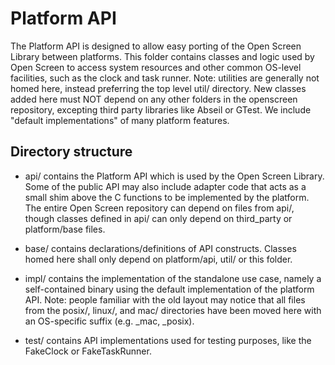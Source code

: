 # Platform API

The Platform API is designed to allow easy porting of the Open Screen Library
between platforms. This folder contains classes and logic used by Open Screen to
access system resources and other common OS-level facilities, such as the clock
and task runner. Note: utilities are generally not homed here, instead
preferring the top level util/ directory. New classes added here must NOT
depend on any other folders in the openscreen repository, excepting third party
libraries like Abseil or GTest. We include "default implementations" of many
platform features.

## Directory structure

 - api/ contains the Platform API which is used by the Open Screen Library.
   Some of the public API may also include adapter code that acts as a small
   shim above the C functions to be implemented by the platform. The entire
   Open Screen repository can depend on files from api/, though classes
   defined in api/ can only depend on third_party or platform/base files.

 - base/ contains declarations/definitions of API constructs. Classes homed here
   shall only depend on platform/api, util/ or this folder.

 - impl/ contains the implementation of the standalone use case, namely a
   self-contained binary using the default implementation of the platform API.
   Note: people familiar with the old layout may notice that all files from the
   posix/, linux/, and mac/ directories have been moved here with an OS-specific
   suffix (e.g. _mac, _posix).

 - test/ contains API implementations used for testing purposes, like the
   FakeClock or FakeTaskRunner.
